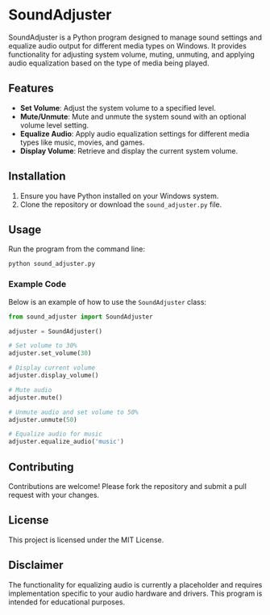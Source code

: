 # SoundAdjuster

SoundAdjuster is a Python program designed to manage sound settings and equalize audio output for different media types on Windows. It provides functionality for adjusting system volume, muting, unmuting, and applying audio equalization based on the type of media being played.

## Features

- **Set Volume**: Adjust the system volume to a specified level.
- **Mute/Unmute**: Mute and unmute the system sound with an optional volume level setting.
- **Equalize Audio**: Apply audio equalization settings for different media types like music, movies, and games.
- **Display Volume**: Retrieve and display the current system volume.

## Installation

1. Ensure you have Python installed on your Windows system.
2. Clone the repository or download the `sound_adjuster.py` file.

## Usage

Run the program from the command line:

```shell
python sound_adjuster.py
```

### Example Code

Below is an example of how to use the `SoundAdjuster` class:

```python
from sound_adjuster import SoundAdjuster

adjuster = SoundAdjuster()

# Set volume to 30%
adjuster.set_volume(30)

# Display current volume
adjuster.display_volume()

# Mute audio
adjuster.mute()

# Unmute audio and set volume to 50%
adjuster.unmute(50)

# Equalize audio for music
adjuster.equalize_audio('music')
```

## Contributing

Contributions are welcome! Please fork the repository and submit a pull request with your changes.

## License

This project is licensed under the MIT License.

## Disclaimer

The functionality for equalizing audio is currently a placeholder and requires implementation specific to your audio hardware and drivers. This program is intended for educational purposes.